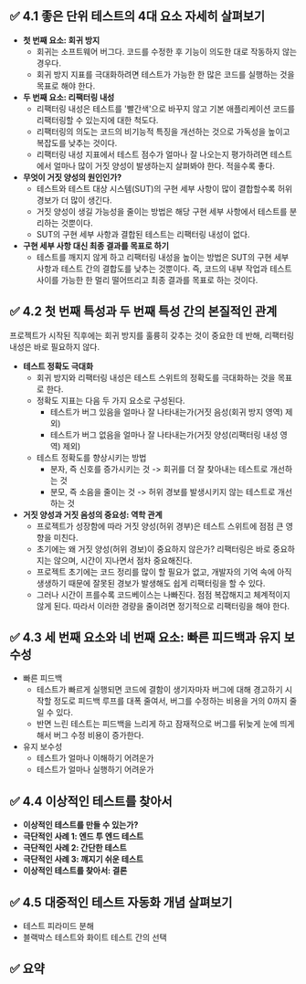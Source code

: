## ✅ 4.1 좋은 단위 테스트의 4대 요소 자세히 살펴보기
* **첫 번째 요소: 회귀 방지**
  * 회귀는 소프트웨어 버그다. 코드를 수정한 후 기능이 의도한 대로 작동하지 않는 경우다.
  * 회귀 방지 지표를 극대화하려면 테스트가 가능한 한 많은 코드를 실행하는 것을 목표로 해야 한다.
* **두 번째 요소: 리팩터링 내성**
  * 리팩터링 내성은 테스트를 '빨간색'으로 바꾸지 않고 기본 애플리케이션 코드를 리팩터링할 수 있는지에 대한 척도다.
  * 리팩터링의 의도는 코드의 비기능적 특징을 개선하는 것으로 가독성을 높이고 복잡도를 낮추는 것이다.
  * 리팩터링 내성 지표에서 테스트 점수가 얼마나 잘 나오는지 평가하려면 테스트에서 얼마나 많이 거짓 양성이 발생하는지 살펴봐야 한다. 적을수록 좋다.
* **무엇이 거짓 양성의 원인인가?**
  * 테스트와 테스트 대상 시스템(SUT)의 구현 세부 사항이 많이 결합할수록 허위 경보가 더 많이 생긴다.
  * 거짓 양성이 생길 가능성을 줄이는 방법은 해당 구현 세부 사항에서 테스트를 분리하는 것뿐이다.
  * SUT의 구현 세부 사항과 결합된 테스트는 리팩터링 내성이 없다.
* **구현 세부 사항 대신 최종 결과를 목표로 하기**
  * 테스트를 깨지지 않게 하고 리팩터링 내성을 높이는 방법은 SUT의 구현 세부 사항과 테스트 간의 결합도를 낮추는 것뿐이다. 즉, 코드의 내부 작업과 테스트 사이를 가능한 한 멀리 떨어뜨리고 최종 결과를 목표로 하는 것이다.

## ✅ 4.2 첫 번째 특성과 두 번째 특성 간의 본질적인 관계
프로젝트가 시작된 직후에는 회귀 방지를 훌륭히 갖추는 것이 중요한 데 반해, 리팩터링 내성은 바로 필요하지 않다.
* **테스트 정확도 극대화**
  * 회귀 방지와 리팩터링 내성은 테스트 스위트의 정확도를 극대화하는 것을 목표로 한다.
  * 정확도 지표는 다음 두 가지 요소로 구성된다.
    * 테스트가 버그 있음을 얼마나 잘 나타내는가(거짓 음성(회귀 방지 영역) 제외)
    * 테스트가 버그 없음을 얼마나 잘 나타내는가(거짓 양성(리팩터링 내성 영역) 제외)
  * 테스트 정확도를 향상시키는 방법
    * 분자, 즉 신호를 증가시키는 것 -> 회귀를 더 잘 찾아내는 테스트로 개선하는 것
    * 분모, 즉 소음을 줄이는 것 -> 허위 경보를 발생시키지 않는 테스트로 개선하는 것
* **거짓 양성과 거짓 음성의 중요성: 역학 관계**
  * 프로젝트가 성장함에 따라 거짓 양성(허위 경부)은 테스트 스위트에 점점 큰 영향을 미친다.
  * 초기에는 왜 거짓 양성(허위 경보)이 중요하지 않은가? 리팩터링은 바로 중요하지는 않으며, 시간이 지나면서 점차 중요해진다.
  * 프로젝트 초기에는 코드 정리를 많이 할 필요가 없고, 개발자의 기억 속에 아직 생생하기 때문에 잘못된 경보가 발생해도 쉽게 리팩터링을 할 수 있다.
  * 그러나 시간이 프를수록 코드베이스는 나빠진다. 점점 복잡해지고 체계적이지 않게 된다. 따라서 이러한 경량을 줄이려면 정기적으로 리팩터링을 해야 한다.

## ✅ 4.3 세 번째 요소와 네 번째 요소: 빠른 피드백과 유지 보수성
* 빠른 피드백
  * 테스트가 빠르게 실행되면 코드에 결함이 생기자마자 버그에 대해 경고하기 시작할 정도로 피드백 루프를 대폭 줄여서, 버그를 수정하는 비용을 거의 0까지 줄일 수 있다.
  * 반면 느린 테스트는 피드백을 느리게 하고 잠재적으로 버그를 뒤늦게 눈에 띄게 해서 버그 수정 비용이 증가한다.
* 유지 보수성
  * 테스트가 얼마나 이해하기 어려운가
  * 테스트가 얼마나 실행하기 어려운가

## ✅ 4.4 이상적인 테스트를 찾아서 
* **이상적인 테스트를 만들 수 있는가?**
* **극단적인 사례 1: 엔드 투 엔드 테스트**
* **극단적인 사례 2: 간단한 테스트**
* **극단적인 사례 3: 깨지기 쉬운 테스트**
* **이상적인 테스트를 찾아서: 결론**

## ✅ 4.5 대중적인 테스트 자동화 개념 살펴보기
* 테스트 피라미드 분해
* 블랙박스 테스트와 화이트 테스트 간의 선택

## ✅ 요약
